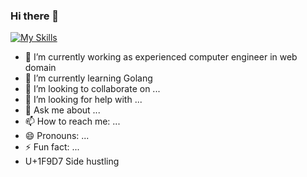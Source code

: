 ### Hi there 👋

[![My Skills](https://skillicons.dev/icons?i=js,ts,react,angular,nodejs,express,html,css,mysql,mongodb)](https://skillicons.dev)

- 🔭 I’m currently working as experienced computer engineer in web domain
- 🌱 I’m currently learning Golang 
- 👯 I’m looking to collaborate on ...
- 🤔 I’m looking for help with ...
- 💬 Ask me about ...
- 📫 How to reach me: ...
- 😄 Pronouns: ...
- ⚡ Fun fact: ...
- U+1F9D7 Side hustling

<!--
**chheda-kekin/chheda-kekin** is a ✨ _special_ ✨ repository because its `README.md` (this file) appears on your GitHub profile.

Here are some ideas to get you started:

- 🔭 I’m currently working on ...
- 🌱 I’m currently learning ...
- 👯 I’m looking to collaborate on ...
- 🤔 I’m looking for help with ...
- 💬 Ask me about ...
- 📫 How to reach me: ...
- 😄 Pronouns: ...
- ⚡ Fun fact: ...
-->
